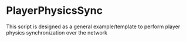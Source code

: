 # PlayerPhysicsSync
This script is designed as a general example/template to perform player physics synchronization over the network
